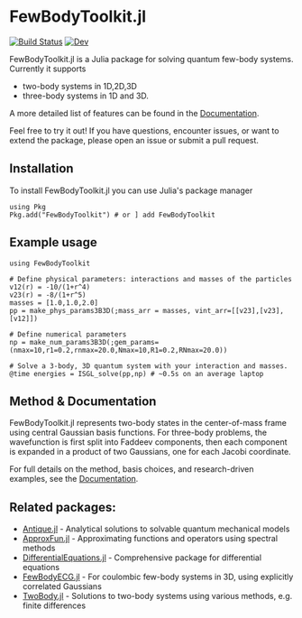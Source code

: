 # FewBodyToolkit.jl

[![Build Status](https://github.com/lhapp27/FewBodyToolkit.jl/actions/workflows/CI.yml/badge.svg?branch=main)](https://github.com/lhapp27/FewBodyToolkit.jl/actions/workflows/CI.yml?query=branch%3Amain)
[![Dev](https://img.shields.io/badge/docs-dev-blue.svg)](https://lhapp27.github.io/FewBodyToolkit.jl/dev/)

FewBodyToolkit.jl is a Julia package for solving quantum few-body systems. Currently it supports
- two-body systems in 1D,2D,3D
- three-body systems in 1D and 3D.

A more detailed list of features can be found in the [Documentation](https://lhapp27.github.io/FewBodyToolkit.jl/dev/).

Feel free to try it out! If you have questions, encounter issues, or want to extend the package, please open an issue or submit a pull request.

## Installation
To install FewBodyToolkit.jl you can use Julia's package manager
```
using Pkg
Pkg.add("FewBodyToolkit") # or ] add FewBodyToolkit
```

## Example usage
```
using FewBodyToolkit

# Define physical parameters: interactions and masses of the particles
v12(r) = -10/(1+r^4)
v23(r) = -8/(1+r^5)
masses = [1.0,1.0,2.0]
pp = make_phys_params3B3D(;mass_arr = masses, vint_arr=[[v23],[v23],[v12]])

# Define numerical parameters
np = make_num_params3B3D(;gem_params=(nmax=10,r1=0.2,rnmax=20.0,Nmax=10,R1=0.2,RNmax=20.0))

# Solve a 3-body, 3D quantum system with your interaction and masses.
@time energies = ISGL_solve(pp,np) # ~0.5s on an average laptop
```

## Method & Documentation
FewBodyToolkit.jl represents two-body states in the center-of-mass frame using central Gaussian basis functions. For three-body problems, the wavefunction is first split into Faddeev components, then each component is expanded in a product of two Gaussians, one for each Jacobi coordinate.

For full details on the method, basis choices, and research-driven examples, see the [Documentation](https://lhapp27.github.io/FewBodyToolkit.jl/dev/).


## Related packages:
- [Antique.jl](https://github.com/ohno/Antique.jl) - Analytical solutions to solvable quantum mechanical models
- [ApproxFun.jl](https://github.com/JuliaApproximation/ApproxFun.jl) - Approximating functions and operators using spectral methods
- [DifferentialEquations.jl](https://github.com/SciML/DifferentialEquations.jl) - Comprehensive package for differential equations
- [FewBodyECG.jl](https://github.com/JuliaFewBody/FewBodyECG.jl) - For coulombic few-body systems in 3D, using explicitly correlated Gaussians
- [TwoBody.jl](https://github.com/ohno/TwoBody.jl) - Solutions to two-body systems using various methods, e.g. finite differences